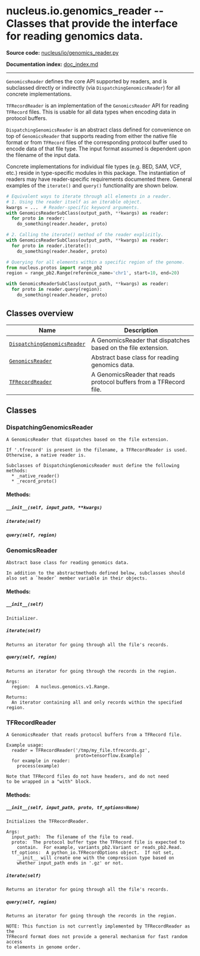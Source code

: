 # nucleus.io.genomics_reader -- Classes that provide the interface for reading genomics data.
**Source code:** [nucleus/io/genomics_reader.py](https://github.com/google/nucleus/tree/master/nucleus/io/genomics_reader.py)

**Documentation index:** [doc_index.md](../../doc_index.md)

---
`GenomicsReader` defines the core API supported by readers, and is subclassed
directly or indirectly (via `DispatchingGenomicsReader`) for all concrete
implementations.

`TFRecordReader` is an implementation of the `GenomicsReader` API for reading
`TFRecord` files. This is usable for all data types when encoding data in
protocol buffers.

`DispatchingGenomicsReader` is an abstract class defined for convenience on top
of `GenomicsReader` that supports reading from either the native file format or
from `TFRecord` files of the corresponding protocol buffer used to encode data
of that file type. The input format assumed is dependent upon the filename of
the input data.

Concrete implementations for individual file types (e.g. BED, SAM, VCF, etc.)
reside in type-specific modules in this package. The instantiation of readers
may have reader-specific requirements documented there. General examples of the
`iterate()` and `query()` functionality are shown below.

```python
# Equivalent ways to iterate through all elements in a reader.
# 1. Using the reader itself as an iterable object.
kwargs = ...  # Reader-specific keyword arguments.
with GenomicsReaderSubClass(output_path, **kwargs) as reader:
  for proto in reader:
    do_something(reader.header, proto)

# 2. Calling the iterate() method of the reader explicitly.
with GenomicsReaderSubClass(output_path, **kwargs) as reader:
  for proto in reader.iterate():
    do_something(reader.header, proto)

# Querying for all elements within a specific region of the genome.
from nucleus.protos import range_pb2
region = range_pb2.Range(reference_name='chr1', start=10, end=20)

with GenomicsReaderSubClass(output_path, **kwargs) as reader:
  for proto in reader.query(region):
    do_something(reader.header, proto)
```

## Classes overview
Name | Description
-----|------------
[`DispatchingGenomicsReader`](#dispatchinggenomicsreader) | A GenomicsReader that dispatches based on the file extension.
[`GenomicsReader`](#genomicsreader) | Abstract base class for reading genomics data.
[`TFRecordReader`](#tfrecordreader) | A GenomicsReader that reads protocol buffers from a TFRecord file.

## Classes
### DispatchingGenomicsReader
```
A GenomicsReader that dispatches based on the file extension.

If '.tfrecord' is present in the filename, a TFRecordReader is used.
Otherwise, a native reader is.

Subclasses of DispatchingGenomicsReader must define the following methods:
  * _native_reader()
  * _record_proto()
```

#### Methods:
<a name="__init__"></a>
##### `__init__(self, input_path, **kwargs)`


<a name="iterate"></a>
##### `iterate(self)`


<a name="query"></a>
##### `query(self, region)`


### GenomicsReader
```
Abstract base class for reading genomics data.

In addition to the abstractmethods defined below, subclasses should
also set a `header` member variable in their objects.
```

#### Methods:
<a name="__init__"></a>
##### `__init__(self)`
```
Initializer.
```

<a name="iterate"></a>
##### `iterate(self)`
```
Returns an iterator for going through all the file's records.
```

<a name="query"></a>
##### `query(self, region)`
```
Returns an iterator for going through the records in the region.

Args:
  region:  A nucleus.genomics.v1.Range.

Returns:
  An iterator containing all and only records within the specified region.
```

### TFRecordReader
```
A GenomicsReader that reads protocol buffers from a TFRecord file.

Example usage:
  reader = TFRecordReader('/tmp/my_file.tfrecords.gz',
                          proto=tensorflow.Example)
  for example in reader:
    process(example)

Note that TFRecord files do not have headers, and do not need
to be wrapped in a "with" block.
```

#### Methods:
<a name="__init__"></a>
##### `__init__(self, input_path, proto, tf_options=None)`
```
Initializes the TFRecordReader.

Args:
  input_path:  The filename of the file to read.
  proto:  The protocol buffer type the TFRecord file is expected to
    contain.  For example, variants_pb2.Variant or reads_pb2.Read.
  tf_options:  A python_io.TFRecordOptions object.  If not set,
    __init__ will create one with the compression type based on
    whether input_path ends in '.gz' or not.
```

<a name="iterate"></a>
##### `iterate(self)`
```
Returns an iterator for going through all the file's records.
```

<a name="query"></a>
##### `query(self, region)`
```
Returns an iterator for going through the records in the region.

NOTE: This function is not currently implemented by TFRecordReader as the
TFRecord format does not provide a general mechanism for fast random access
to elements in genome order.
```

